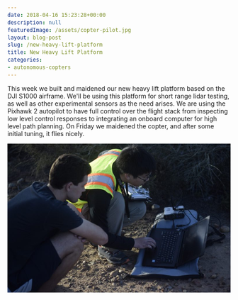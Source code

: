 ```yaml
---
date: 2018-04-16 15:23:28+00:00
description: null
featuredImage: /assets/copter-pilot.jpg
layout: blog-post
slug: /new-heavy-lift-platform
title: New Heavy Lift Platform
categories:
- autonomous-copters
---
```


This week we built and maidened our new heavy lift platform based on the DJI S1000 airframe.  We'll be using this platform for short range lidar testing, as well as other experimental sensors as the need arises.  We are using the Pixhawk 2 autopilot to have full control over the flight stack from inspecting low level control responses to integrating an onboard computer for high level path planning.  On Friday we maidened the copter, and after some initial tuning, it flies nicely.

[![working-people](/assets/working-people-768x512.jpg)](/assets/working-people-768x512.jpg)

